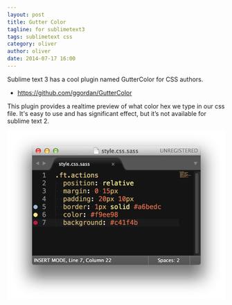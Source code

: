 ```yaml
---
layout: post
title: Gutter Color
tagline: for sublimetext3
tags: sublimetext css
category: oliver
author: oliver
date: 2014-07-17 16:00
---
```

Sublime text 3 has a cool plugin named GutterColor for CSS authors.

- <https://github.com/ggordan/GutterColor>

This plugin provides a realtime preview of what color hex we type in our css file. It's easy to use and has significant effect, but it’s not available for sublime text 2.

![gutter color](/assets/images/2014-07-17-gutter-color.png)
